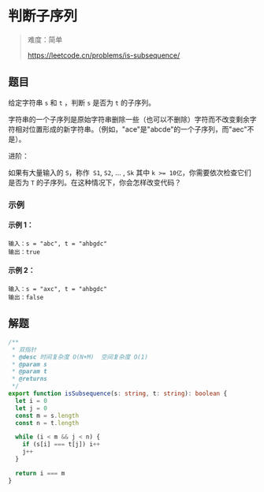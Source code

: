 # 判断子序列

> 难度：简单
>
> https://leetcode.cn/problems/is-subsequence/

## 题目

给定字符串 `s` 和 `t` ，判断 `s` 是否为 `t` 的子序列。

字符串的一个子序列是原始字符串删除一些（也可以不删除）字符而不改变剩余字符相对位置形成的新字符串。（例如，"ace"是"abcde"的一个子序列，而"aec"不是）。

进阶：

如果有大量输入的 `S`，称作` S1`, `S2`, ... , `Sk` 其中 `k >= 10亿`，你需要依次检查它们是否为 `T` 的子序列。在这种情况下，你会怎样改变代码？

### 示例

#### 示例 1：

```
输入：s = "abc", t = "ahbgdc"
输出：true
```

#### 示例 2：

```
输入：s = "axc", t = "ahbgdc"
输出：false
```

## 解题

```ts 
/**
 * 双指针
 * @desc 时间复杂度 O(N+M)  空间复杂度 O(1)
 * @param s
 * @param t
 * @returns
 */
export function isSubsequence(s: string, t: string): boolean {
  let i = 0
  let j = 0
  const m = s.length
  const n = t.length

  while (i < m && j < n) {
    if (s[i] === t[j]) i++
    j++
  }

  return i === m
}
```